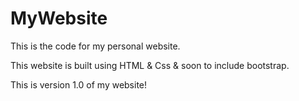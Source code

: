 # MyWebsite
This is the code for my personal website.

This website is built using HTML & Css & soon to include bootstrap. 

This is version 1.0 of my website!
